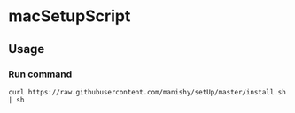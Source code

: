# macSetupScript

## Usage
### Run command
``curl https://raw.githubusercontent.com/manishy/setUp/master/install.sh | sh``
